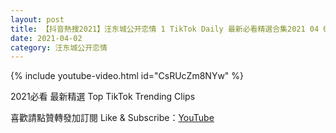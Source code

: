 ```yaml
---
layout: post
title: 【抖音熱搜2021】汪东城公开恋情 1 TikTok Daily 最新必看精選合集2021 04 02
date: 2021-04-02
category: 汪东城公开恋情
---
```


{% include youtube-video.html id="CsRUcZm8NYw" %}

2021必看 最新精選 Top TikTok Trending Clips

喜歡請點贊轉發加訂閱 Like & Subscribe：[YouTube](https://www.youtube.com/channel/UCAoR7VcanIPd04uEq_GIylA/videos)

